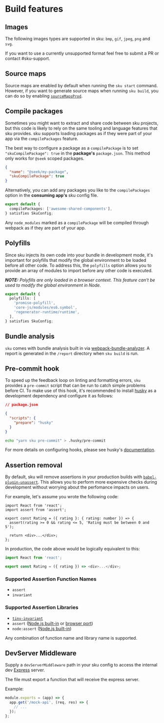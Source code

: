 # Build features

## Images

The following images types are supported in sku:
`bmp`, `gif`, `jpeg`, `png` and `svg`.

If you want to use a currently unsupported format feel free to submit a PR or contact #sku-support.

## Source maps

Source maps are enabled by default when running the `sku start` command.
However, if you want to generate source maps when running `sku build`, you can do so by enabling [`sourceMapsProd`](./docs/configuration#sourcemapsprod).

## Compile packages

Sometimes you might want to extract and share code between sku projects, but this code is likely to rely on the same tooling and language features that sku provides.
sku supports loading packages as if they were part of your app via the `compilePackages` feature.

The best way to configure a package as a `compilePackage` is to set `"skuCompilePackage": true` in the **package's** `package.json`.
This method only works for `@seek` scoped packages.

```json
{
  "name": "@seek/my-package",
  "skuCompilePackage": true
}
```

Alternatively, you can add any packages you like to the `compilePackages` option in the **consuming app's** sku config file.

```ts
export default {
  compilePackages: ['awesome-shared-components'],
} satisfies SkuConfig;
```

Any `node_modules` marked as a `compilePackage` will be compiled through webpack as if they are part of your app.

## Polyfills

Since sku injects its own code into your bundle in development mode, it's important for polyfills that modify the global environment to be loaded before all other code. To address this, the `polyfills` option allows you to provide an array of modules to import before any other code is executed.

_**NOTE:** Polyfills are only loaded in a browser context. This feature can't be used to modify the global environment in Node._

```ts
export default {
  polyfills: [
    'promise-polyfill',
    'core-js/modules/es6.symbol',
    'regenerator-runtime/runtime',
  ],
} satisfies SkuConfig;
```

## Bundle analysis

`sku` comes with bundle analysis built in via [webpack-bundle-analyzer](https://www.npmjs.com/package/webpack-bundle-analyzer).
A report is generated in the `/report` directory when `sku build` is run.

## Pre-commit hook

To speed up the feedback loop on linting and formatting errors, `sku` provides a `pre-commit` script that can be run to catch simple problems before CI.
To make use of this hook, it's recommended to install [husky](https://www.npmjs.com/package/husky) as a development dependency and configure it as follows:

```json
// package.json

{
  "scripts": {
    "prepare": "husky"
  }
}
```

```sh
echo "yarn sku pre-commit" > .husky/pre-commit
```

For more details on configuring hooks, please see husky's [documentation](https://typicode.github.io/husky/#create-a-hook).

## Assertion removal

By default, sku will remove assertions in your production builds with [`babel-plugin-unassert`].
This allows you to perform more expensive checks during development without worrying about the perfomance impacts on users.

For example, let's assume you wrote the following code:

```tsx
import React from 'react';
import assert from 'assert';

export const Rating = ({ rating }: { rating: number }) => {
  assert(rating >= 0 && rating <= 5, 'Rating must be between 0 and 5');

  return <div>...</div>;
};
```

In production, the code above would be logically equivalent to this:

```js
import React from 'react';

export const Rating = ({ rating }) => <div>...</div>;
```

[`babel-plugin-unassert`]: https://github.com/unassert-js/babel-plugin-unassert

### Supported Assertion Function Names

- `assert`
- `invariant`

### Supported Assertion Libraries

- [`tiny-invariant`]
- `assert` ([Node.js built-in] or [browser port])
- `node:assert` ([Node.js built-in])

Any combination of function name and library name is supported.

[`tiny-invariant`]: https://www.npmjs.com/package/tiny-invariant
[Node.js built-in]: https://nodejs.org/api/assert.html
[browser port]: https://www.npmjs.com/package/assert

## DevServer Middleware

Supply a `devServerMiddleware` path in your sku config to access the internal dev [Express] server.

The file must export a function that will receive the express server.

Example:

```js
module.exports = (app) => {
  app.get('/mock-api', (req, res) => {
    // ...
  });
};
```

[express]: http://expressjs.com/
